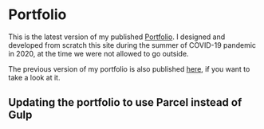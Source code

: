 # Portfolio

This is the latest version of my published [Portfolio](https://jesusrmz.com/).
I designed and developed from scratch this site during the summer of COVID-19 pandemic in 2020, at the time we were not allowed to go outside.

The previous version of my portfolio is also published [here](https://jesusrmz2018.netlify.app/), if you want to take a look at it.

## Updating the portfolio to use Parcel instead of Gulp
